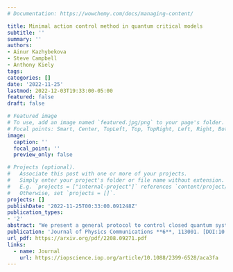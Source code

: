 ```yaml
---
# Documentation: https://wowchemy.com/docs/managing-content/

title: Minimal action control method in quantum critical models
subtitle: ''
summary: ''
authors:
- Ainur Kazhybekova 
- Steve Campbell 
- Anthony Kiely
tags:
categories: []
date: '2022-11-25'
lastmod: 2022-12-03T19:33:00-05:00
featured: false
draft: false

# Featured image
# To use, add an image named `featured.jpg/png` to your page's folder.
# Focal points: Smart, Center, TopLeft, Top, TopRight, Left, Right, BottomLeft, Bottom, BottomRight.
image:
  caption: ''
  focal_point: ''
  preview_only: false

# Projects (optional).
#   Associate this post with one or more of your projects.
#   Simply enter your project's folder or file name without extension.
#   E.g. `projects = ["internal-project"]` references `content/project/deep-learning/index.md`.
#   Otherwise, set `projects = []`.
projects: []
publishDate: '2022-11-25T00:33:00.091248Z'
publication_types:
- '2'
abstract: "We present a general protocol to control closed quantum systems that is based on minimising the adiabatic action. Using tools based on the geometry of quantum evolutions through the quantum adiabatic brachistochrone, we show that high fidelity control of the ground state of critical quantum systems can be achieved and requires only a reasonable approximation for the ground state spectral gap. We demonstrate our results for three widely applicable systems: the Landau-Zener, Ising, and fully connected spin models."
publication: 'Journal of Physics Communications **6**, 113001. [DOI:10.1088/2399-6528/aca3fa](https://doi.org/10.1088/2399-6528/aca3fa)'
url_pdf: https://arxiv.org/pdf/2208.09271.pdf
links:
  - name: Journal
    url: https://iopscience.iop.org/article/10.1088/2399-6528/aca3fa
---
```

